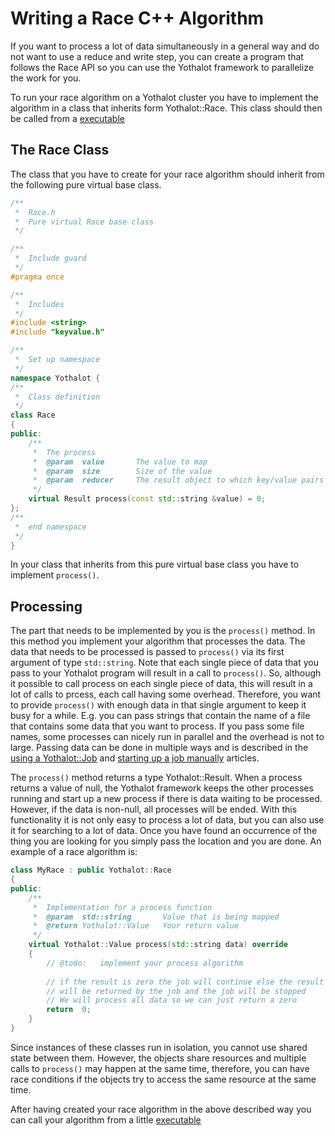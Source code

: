 # Writing a Race C++ Algorithm

If you want to process a lot of data simultaneously in a general way and
do not want to use a reduce and write step, you can create a program that
follows the Race API so you can use the Yothalot framework to parallelize
the work for you.

To run your race algorithm on a Yothalot cluster you have to implement
the algorithm in a class that inherits form Yothalot::Race. This class
should then be called from a [executable](copernica-docs:Yothalot/cpp-program "Create a Yothalot executable")


## The Race Class

The class that you have to create for your race algorithm should inherit 
from the following pure virtual base class.

```cpp
/**
 *  Race.h
 *  Pure virtual Race base class
 */

/**
 *  Include guard
 */
#pragma once

/**
 *  Includes
 */
#include <string>
#include "keyvalue.h"

/**
 *  Set up namespace
 */
namespace Yothalot {
/**
 *  Class definition
 */
class Race
{
public:
    /**
     *  The process
     *  @param  value       The value to map
     *  @param  size        Size of the value
     *  @param  reducer     The result object to which key/value pairs can be mapped
     */
    virtual Result process(const std::string &value) = 0;
};
/**
 *  end namespace
 */
}

```
In your class that inherits from this pure virtual base class you have 
to implement `process()`.

## Processing
The part that needs to be implemented by you is the `process()` method.
In this method you implement your algorithm that processes the data. 
The data that needs to be processed is passed to `process()` via its first
argument of type `std::string`. Note that each single piece of data that you
pass to your Yothalot program will result in a call to `process()`. So, although it possible to call
process on each single piece of data, this will result in a lot of calls to prcess,
each call having some overhead. Therefore, you want to provide `process()` with
enough data in that single argument to keep it busy for a while. E.g. you can
pass strings that contain the name of a file that contains some data that you want to 
process. If you pass some file names, some processes can nicely run in parallel and the
overhead is not to large. Passing data can be done in multiple ways and is
described in the [using a Yothalot::Job](copernica-docs:Yothalot/cpp-job) 
and [starting up a job manually](copernica-docs:Yothalot/cpp-manual) articles.

The `process()` method returns a type Yothalot::Result. When a process returns
a value of null, the Yothalot framework keeps the other processes running 
and start up a new process if there is data waiting to be processed. However,
if the data is non-null, all processes will be ended. With this functionality 
it is not only easy to process a lot of data, but you can also use it for
searching to a lot of data. Once you have found an occurrence of the thing
you are looking for you simply pass the location and you are done. An example
of a race algorithm is:

```cpp
class MyRace : public Yothalot::Race
{
public:
    /**
     *  Implementation for a process function
     *  @param  std::string       Value that is being mapped
     *  @return Yothalot::Value   Your return value
     */
    virtual Yothalot::Value process(std::string data) override
    {
        // @todo:   implement your process algorithm
        
        // if the result is zero the job will continue else the result 
        // will be returned by the job and the job will be stopped
        // We will process all data so we can just return a zero
        return  0;
    }
}
```
Since instances of these classes run in isolation, you cannot use shared
state between them. However, the objects share resources and multiple calls
to `process()` may happen at the same time, therefore, you can have race
conditions if the objects try to access the same resource at the same time.

After having created your race algorithm in the above described way
you can call your algorithm from a little 
[executable](copernica-docs:Yothalot/cpp-program "Create a Yothalot program")
